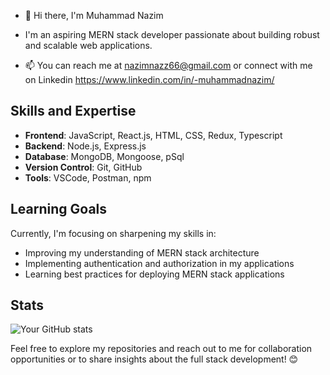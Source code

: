 - 👋  Hi there, I'm Muhammad Nazim

- I'm an aspiring MERN stack developer passionate about building robust and scalable web applications.
- 📫 You can reach me at nazimnazz66@gmail.com or connect with me on Linkedin https://www.linkedin.com/in/-muhammadnazim/

 ## Skills and Expertise
- **Frontend**: JavaScript, React.js, HTML, CSS, Redux, Typescript
- **Backend**: Node.js, Express.js
- **Database**: MongoDB, Mongoose, pSql
- **Version Control**: Git, GitHub
- **Tools**: VSCode, Postman, npm

## Learning Goals
Currently, I'm focusing on sharpening my skills in:
- Improving my understanding of MERN stack architecture
- Implementing authentication and authorization in my applications
- Learning best practices for deploying MERN stack applications

## Stats
![Your GitHub stats](https://github-readme-stats.vercel.app/api?username=MuhammadNazim6&show_icons=true&count_private=true)

Feel free to explore my repositories and reach out to me for collaboration opportunities or to share insights about the full stack development! 😊


